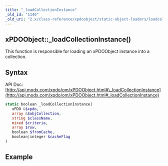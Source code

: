 ```yaml
---
title: "_loadCollectionInstance"
_old_id: "1140"
_old_uri: "2.x/class-reference/xpdoobject/static-object-loaders/loadcollectioninstance"
---
```


## xPDOObject::\_loadCollectionInstance()

This function is responsible for loading an xPDOObject instance into a collection.

## Syntax

API Doc: [http://api.modx.com/xpdo/om/xPDOObject.html#\_loadCollectionInstance](http://api.modx.com/xpdo/om/xPDOObject.html#_loadCollectionInstance)

``` php 
static boolean _loadCollectionInstance(
   xPDO &$xpdo,
   array &$objCollection,
   string $className,
   mixed $criteria,
   array $row,
   boolean $fromCache,
   boolean|integer $cacheFlag
)
```

## Example

``` php 

```